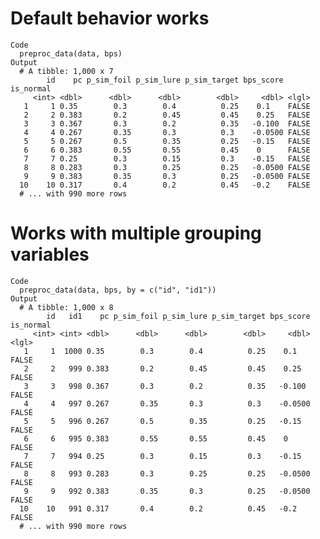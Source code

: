 # Default behavior works

    Code
      preproc_data(data, bps)
    Output
      # A tibble: 1,000 x 7
            id    pc p_sim_foil p_sim_lure p_sim_target bps_score is_normal
         <int> <dbl>      <dbl>      <dbl>        <dbl>     <dbl> <lgl>    
       1     1 0.35        0.3        0.4          0.25    0.1    FALSE    
       2     2 0.383       0.2        0.45         0.45    0.25   FALSE    
       3     3 0.367       0.3        0.2          0.35   -0.100  FALSE    
       4     4 0.267       0.35       0.3          0.3    -0.0500 FALSE    
       5     5 0.267       0.5        0.35         0.25   -0.15   FALSE    
       6     6 0.383       0.55       0.55         0.45    0      FALSE    
       7     7 0.25        0.3        0.15         0.3    -0.15   FALSE    
       8     8 0.283       0.3        0.25         0.25   -0.0500 FALSE    
       9     9 0.383       0.35       0.3          0.25   -0.0500 FALSE    
      10    10 0.317       0.4        0.2          0.45   -0.2    FALSE    
      # ... with 990 more rows

# Works with multiple grouping variables

    Code
      preproc_data(data, bps, by = c("id", "id1"))
    Output
      # A tibble: 1,000 x 8
            id   id1    pc p_sim_foil p_sim_lure p_sim_target bps_score is_normal
         <int> <int> <dbl>      <dbl>      <dbl>        <dbl>     <dbl> <lgl>    
       1     1  1000 0.35        0.3        0.4          0.25    0.1    FALSE    
       2     2   999 0.383       0.2        0.45         0.45    0.25   FALSE    
       3     3   998 0.367       0.3        0.2          0.35   -0.100  FALSE    
       4     4   997 0.267       0.35       0.3          0.3    -0.0500 FALSE    
       5     5   996 0.267       0.5        0.35         0.25   -0.15   FALSE    
       6     6   995 0.383       0.55       0.55         0.45    0      FALSE    
       7     7   994 0.25        0.3        0.15         0.3    -0.15   FALSE    
       8     8   993 0.283       0.3        0.25         0.25   -0.0500 FALSE    
       9     9   992 0.383       0.35       0.3          0.25   -0.0500 FALSE    
      10    10   991 0.317       0.4        0.2          0.45   -0.2    FALSE    
      # ... with 990 more rows

